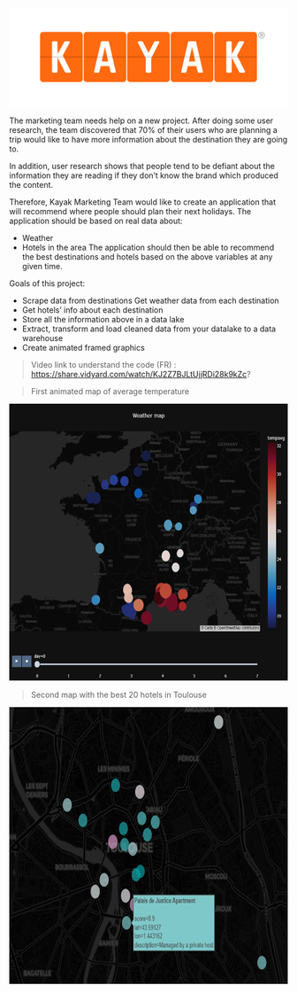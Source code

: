 <img src='kayak.png'>

The marketing team needs help on a new project. After doing some user research, the team discovered that 70% of their users who are planning a trip would like to have more information about the destination they are going to.

In addition, user research shows that people tend to be defiant about the information they are reading if they don’t know the brand which produced the content.

Therefore, Kayak Marketing Team would like to create an application that will recommend where people should plan their next holidays. The application should be based on real data about:

- Weather
- Hotels in the area The application should then be able to recommend the best destinations and hotels based on the above variables at any given time.

Goals of this project:

- Scrape data from destinations Get weather data from each destination
- Get hotels’ info about each destination
- Store all the information above in a data lake
- Extract, transform and load cleaned data from your datalake to a data warehouse
- Create animated framed graphics

> Video link to understand the code (FR) : https://share.vidyard.com/watch/KJ2Z7BJLtUjjRDi28k9kZc?

> First animated map of average temperature
<img src='src/tempavg.png' width="800" height="500">

> Second map with the best 20 hotels in Toulouse 
<img src='src/hotels.png' width="800" height="500">
